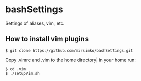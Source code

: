# bashSettings
Settings of aliases, vim, etc.

## How to install vim plugins

```
$ git clone https://github.com/mirsimko/bashSettings.git
```
Copy .vimrc and .vim to the home directory|
in your home run:
```
$ cd .vim
$ ./setupVim.sh
```
